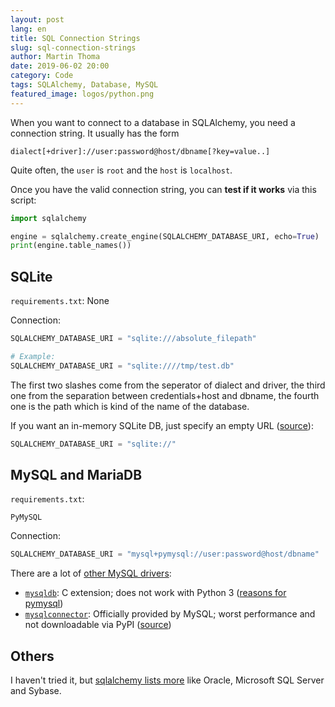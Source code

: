 ```yaml
---
layout: post
lang: en
title: SQL Connection Strings
slug: sql-connection-strings
author: Martin Thoma
date: 2019-06-02 20:00
category: Code
tags: SQLAlchemy, Database, MySQL
featured_image: logos/python.png
---
```

When you want to connect to a database in SQLAlchemy, you need a connection
string. It usually has the form

```text
dialect[+driver]://user:password@host/dbname[?key=value..]
```

Quite often, the `user` is `root` and the `host` is `localhost`.

Once you have the valid connection string, you can **test if it works** via this script:

```python
import sqlalchemy

engine = sqlalchemy.create_engine(SQLALCHEMY_DATABASE_URI, echo=True)
print(engine.table_names())
```


## SQLite


`requirements.txt`: None


Connection:

```python
SQLALCHEMY_DATABASE_URI = "sqlite:///absolute_filepath"

# Example:
SQLALCHEMY_DATABASE_URI = "sqlite:////tmp/test.db"
```

The first two slashes come from the seperator of dialect and driver, the third
one from the separation between credentials+host and dbname, the fourth one is
the path which is kind of the name of the database.

If you want an in-memory SQLite DB, just specify an empty URL ([source](https://docs.sqlalchemy.org/en/13/core/engines.html#sqlite)):

```python
SQLALCHEMY_DATABASE_URI = "sqlite://"
```


## MySQL and MariaDB

`requirements.txt`:

```text
PyMySQL
```

Connection:

```python
SQLALCHEMY_DATABASE_URI = "mysql+pymysql://user:password@host/dbname"
```

There are a lot of [other MySQL drivers](https://docs.sqlalchemy.org/en/13/dialects/mysql.html):

* [`mysqldb`](https://pypi.org/project/MySQL-python/): C extension; does not work with Python 3 ([reasons for pymysql](https://stackoverflow.com/a/14076841/562769))
* [`mysqlconnector`](https://dev.mysql.com/doc/connector-python/en/): Officially provided by MySQL; worst performance and not downloadable via PyPI ([source](https://stackoverflow.com/a/46396881/562769))

## Others

I haven't tried it, but [sqlalchemy lists more](https://docs.sqlalchemy.org/en/13/dialects/index.html) like Oracle, Microsoft SQL Server and Sybase.
